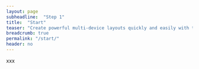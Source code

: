```yaml
---
layout: page
subheadline:  "Step 1"
title:  "Start"
teaser: "Create powerful multi-device layouts quickly and easily with the 12-column, nest-able Foundation grid."
breadcrumb: true
permalink: "/start/"
header: no
---
```


xxx
